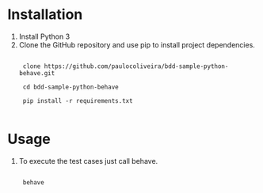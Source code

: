 # Installation
1. Install Python 3
2. Clone the GitHub repository and use pip to install project dependencies.
    <pre><code>
    clone https://github.com/paulocoliveira/bdd-sample-python-behave.git <br/>
    cd bdd-sample-python-behave <br/>
    pip install -r requirements.txt
    </code></pre>
# Usage
1. To execute the test cases just call behave.
    <pre><code>
    behave
    </code></pre>
